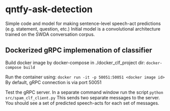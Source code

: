 # qntfy-ask-detection
Simple code and model for making sentence-level speech-act predictions (e.g. statement, question, etc.)
Initial model is a convolutional architecture trained on the SWDA conversation corpus.

## Dockerized gRPC implemenation of classifier

Build docker image by docker-compose in ./docker_clf_project dir:  `docker-compose build`

Run the container using: `docker run -it -p 50051:50051 <docker image id>`
By default, gRPC connection is via port 50051

Test the gRPC server. In a separate command window run the script `python src/spam_clf_client.py`
This sends two separate messages to the server. You should see a set of predicted speech-acts for
each set of messages.
